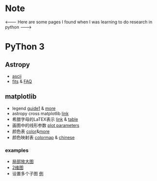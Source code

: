 # Note 
<---
    Here are some pages I found when I was learning to do research in python
--->
# PyThon 3

## Astropy
- [ascii](https://python4astronomers.github.io/files/asciifiles.html)
- [fits](https://docs.astropy.org/en/stable/io/fits/#creating-a-new-image-file) & [FAQ](https://docs.astropy.org/en/stable/io/fits/appendix/faq.html)

## matplotlib

- legend [guide1](https://blog.csdn.net/helunqu2017/article/details/78641290) & [more](https://blog.csdn.net/wuzlun/article/details/80059181?utm_medium=distribute.pc_relevant.none-task-blog-BlogCommendFromMachineLearnPai2-2.edu_weight&depth_1-utm_source=distribute.pc_relevant.none-task-blog-BlogCommendFromMachineLearnPai2-2.edu_weight)
- astropy cross matplotlib [link](https://blog.csdn.net/olozhika/article/details/103957274)
- 希腊字母的LaTEX表示 [link](https://blog.csdn.net/diantuncu2003/article/details/102449905) & [table](http://www.cella.cn/zzzl/zs/03.htm)
- 画图中的线形参数 [plot parameters](https://blog.csdn.net/u011511601/article/details/82183889) 
- 颜色表 [color](https://finthon.com/matplotlib-color-list/)&[more](https://www.cnblogs.com/darkknightzh/p/6117528.html)
- 颜色映射表 [colormap](https://matplotlib.org/stable/tutorials/colors/colormaps.html) & [chinese](https://blog.csdn.net/guduruyu/article/details/60868501)
### examples

- [局部放大图](https://blog.csdn.net/wulishinian/article/details/106668011?utm_medium=distribute.pc_relevant.none-task-blog-BlogCommendFromMachineLearnPai2-2.edu_weight&depth_1-utm_source=distribute.pc_relevant.none-task-blog-BlogCommendFromMachineLearnPai2-2.edu_weight)
- [2维图](https://blog.csdn.net/baoqian1993/article/details/52116580)
- 设置多个子图 [例](https://zhuanlan.zhihu.com/p/75276939)
